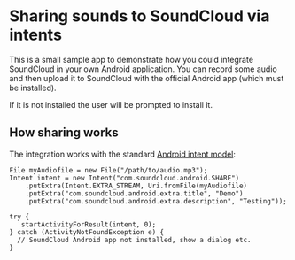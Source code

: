 # Sharing sounds to SoundCloud via intents

This is a small sample app to demonstrate how you could integrate SoundCloud in your
own Android application. You can record some audio and then upload it to
SoundCloud with the official Android app (which must be installed).

If it is not installed the user will be prompted to install it.

## How sharing works

The integration works with the standard [Android intent model][]:


    File myAudiofile = new File("/path/to/audio.mp3");
    Intent intent = new Intent("com.soundcloud.android.SHARE")
        .putExtra(Intent.EXTRA_STREAM, Uri.fromFile(myAudiofile)
        .putExtra("com.soundcloud.android.extra.title", "Demo")
        .putExtra("com.soundcloud.android.extra.description", "Testing"));

    try {
       startActivityForResult(intent, 0);
    } catch (ActivityNotFoundException e) {
      // SoundCloud Android app not installed, show a dialog etc.
    }



[Android intent model]: http://developer.android.com/reference/android/content/Intent.html
